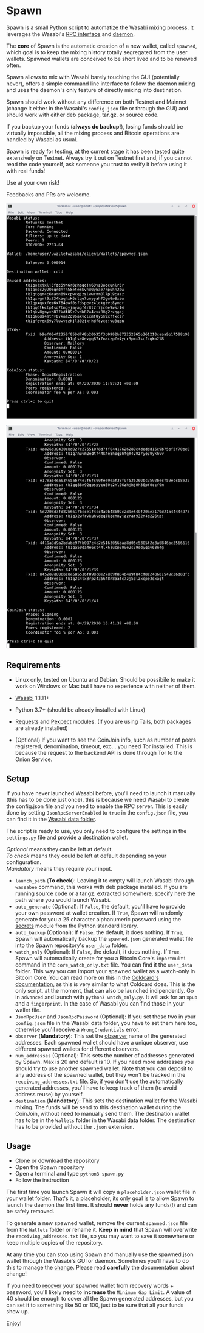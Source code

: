 # Spawn

Spawn is a small Python script to automatize the Wasabi mixing process.
It leverages the Wasabi's [RPC interface](https://docs.wasabiwallet.io/using-wasabi/RPC.html#wasabi-remote-procedure-call-interface) and [daemon](https://docs.wasabiwallet.io/using-wasabi/Daemon.html#headless-wasabi-daemon).

The **core** of Spawn is the automatic creation of a new wallet, called `spawned`, which goal
is to keep the mixing history totally segregated from the user wallets.
Spawned wallets are conceived to be short lived and to be renewed often.

Spawn allows to mix with Wasabi barely touching the GUI (potentially never),
offers a simple command line interface to follow the daemon mixing and
uses the daemon's only feature of directly mixing into destination.

Spawn should work without any difference on both Testnet and Mainnet (change it
either in the Wasabi's `config.json` file or through the GUI)
and should work with either deb package, tar.gz. or source code.

If you backup your funds (**always do backup!**), losing funds should be virtually impossible,
all the mixing process and Bitcoin operations are handled by Wasabi as usual.

Spawn is ready for testing, at the current stage it has been tested quite
extensively on Testnet.
Always try it out on Testnet first and, if you cannot read the code yourself,
ask someone you trust to verify it before using it with real funds!

Use at your own risk!

Feedbacks and PRs are welcome.

![spawn](images/spawn.png)

![spawn_mixing](images/spawn_mixing.png)

## Requirements

* Linux only, tested on Ubuntu and Debian.
Should be possibile to make it work on Windows or Mac but I have no
experience with neither of them.

* [Wasabi](https://wasabiwallet.io/) 1.1.11+

* Python 3.7+ (should be already installed with Linux)

* [Requests](https://requests.readthedocs.io/en/master/) and [Pexpect](https://pexpect.readthedocs.io/en/stable/)
modules. (If you are using Tails, both packages
are already installed)

* (Optional) If you want to see the CoinJoin info, such as number of peers registered,
denomination, timeout, exc... you need Tor installed. This is because the
request to the backend API is done through Tor to the Onion Service.

## Setup

If you have never launched Wasabi before, you'll need to launch it manually (this has to be done just once),
this is because we need Wasabi to create the config.json file and you need to
enable the RPC server. This is easily done by setting `JsonRpcServerEnabled` to `true`
in the `config.json` file, you can find it in the [Wasabi data folder](https://docs.wasabiwallet.io/FAQ/FAQ-UseWasabi.html#where-can-i-find-the-wasabi-data-folder).

The script is ready to use, you only need to configure the settings in
the `settings.py` file and provide a destination wallet.

*Optional* means they can be left at default.  
*To check* means they could be left at default depending on your configuration.  
*Mandatory* means they require your input.

* `launch_path` (**To check**): Leaving it to empty will launch Wasabi through `wassabee` command,
this works with deb package installed. If you are running source code or a
tar.gz. extracted somewhere, specify here the path where you would launch Wasabi.
* `auto_generate` (Optional): If `False`, the default, you'll have to provide your own
password at wallet creation. If `True`, Spawn will randomly generate for you a
25 character alphanumeric password using the [secrets](https://docs.python.org/3/library/secrets.html)
module from the Python standard library.
* `auto_backup` (Optional): If `False`, the default, it does nothing. If `True`, Spawn
will automatically backup the `spawned.json` generated wallet file into the
Spawn repository's `user_data` folder.
* `watch_only` (Optional): If `False`, the default, it does nothing. If `True`,
Spawn will automatically create for you a Bitcoin Core's `importmulti` command
in the `core_watch_only.txt` file. You can find it the `user_data` folder.
This way you can import your spawned wallet as a watch-only in Bitcoin Core.
You can read more on this in the [Coldcard's documentation](https://github.com/Coldcard/firmware/blob/master/docs/bitcoin-core-usage.md),
as this is very similar to what Coldcard does.
This is the only script, at the moment, that can also be launched indipendently.
Go in `advanced` and launch with `python3 watch_only.py`. It will ask
for an `xpub` and a `fingerprint`. In the case of Wasabi you can find those
in your wallet file.
* `JsonRpcUser` and `JsonRpcPassword` (Optional): If you set these two in your `config.json`
file in the Wasabi data folder, you have to set them here too, otherwise you'll
receive a `WrongCredentials` error.
* `observer` (**Mandatory**): This set the [observer](https://docs.wasabiwallet.io/using-wasabi/Receive.html#observers)
name of the generated addresses.
Each spawned wallet should have a unique observer, use different spawned wallets
for different observers.
* `num_addresses` (Optional): This sets the number of addresses generated by Spawn.
Max is 20 and default is 10. If you need more addresses you should try to use another spawned wallet.
Note that you can deposit to any address of the spawned wallet, but they
won't be tracked in the `receiving_addresses.txt` file.
So, if you don't use the automatically generated addresses, you'll have
to keep track of them (to avoid address reuse) by yourself.
* `destination` (**Mandatory**): This sets the destination wallet for the Wasabi mixing.
The funds will be send to this destination wallet during the CoinJoin, without need
to manually send them. The destination wallet has to be in the `Wallets` folder in the
Wasabi data folder. The destination has to be provided without the `.json` extension.

## Usage

* Clone or download the repository
* Open the Spawn repository
* Open a terminal and type `python3 spawn.py`
* Follow the instruction

The first time you launch Spawn it will copy a `placeholder.json` wallet file
in your wallet folder. That's it, a placeholder, its only goal is to allow
Spawn to launch the daemon the first time. It should **never** holds any funds(!) and
can be safely removed.

To generate a new spawned wallet, remove the current `spawned.json` file
from the `Wallets` folder or rename it. **Keep in mind** that Spawn will overwrite
the `receiving_addresses.txt` file, so you may want to save it somewhere or
keep multiple copies of the repository.

At any time you can stop using Spawn and manually use the spawned.json wallet
through the Wasabi's GUI or daemon.
Sometimes you'll have to do this to manage the [change](https://docs.wasabiwallet.io/using-wasabi/ChangeCoins.html#change-coins).
Please read **carefully** the documentation about change!

If you need to [recover](https://docs.wasabiwallet.io/using-wasabi/WalletRecovery.html#recover-a-wallet)
your spawned wallet from recovery words + password,
you'll likely need to **increase** the `Minimum Gap Limit`.
A value of 40 should be enough to cover all the Spawn generated addresses,
but you can set it to something like 50 or 100, just to be sure that all your funds show up.

Enjoy!

